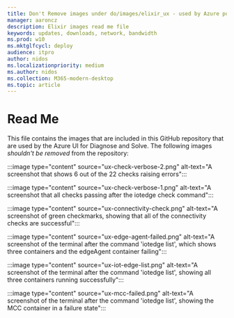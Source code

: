 ```yaml
---
title: Don't Remove images under do/images/elixir_ux - used by Azure portal Diagnose/Solve feature UI
manager: aaroncz
description: Elixir images read me file
keywords: updates, downloads, network, bandwidth
ms.prod: w10
ms.mktglfcycl: deploy
audience: itpro
author: nidos
ms.localizationpriority: medium
ms.author: nidos
ms.collection: M365-modern-desktop
ms.topic: article
---
```


# Read Me

This file contains the images that are included in this GitHub repository that are used by the Azure UI for Diagnose and Solve. The following images _shouldn't be removed_ from the repository: 

:::image type="content" source="ux-check-verbose-2.png" alt-text="A screenshot that shows 6 out of the 22 checks raising errors":::

:::image type="content" source="ux-check-verbose-1.png" alt-text="A screenshot that all checks passing after the iotedge check command":::

:::image type="content" source="ux-connectivity-check.png" alt-text="A screenshot of green checkmarks, showing that all of the connectivity checks are successful":::

:::image type="content" source="ux-edge-agent-failed.png" alt-text="A screenshot of the terminal after the command 'iotedge list', which shows three containers and the edgeAgent container failing":::

:::image type="content" source="ux-iot-edge-list.png" alt-text="A screenshot of the terminal after the command 'iotedge list', showing all three containers running successfully":::

:::image type="content" source="ux-mcc-failed.png" alt-text="A screenshot of the terminal after the command 'iotedge list', showing the MCC container in a failure state":::